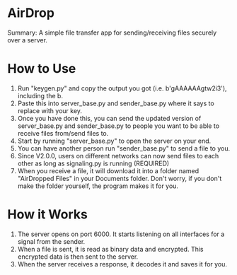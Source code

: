 # AirDrop

Summary: A simple file transfer app for sending/receiving files securely over a server.

# How to Use
1. Run "keygen.py" and copy the output you got (i.e. b'gAAAAAAgtw2i3'), including the b.
2. Paste this into server_base.py and sender_base.py where it says to replace with your key.
3. Once you have done this, you can send the updated version of server_base.py and sender_base.py to people you want to be able to receive files from/send files to.
4. Start by running "server_base.py" to open the server on your end.
5. You can have another person run "sender_base.py" to send a file to you.
6. Since V2.0.0, users on different networks can now send files to each other as long as signaling.py is running (REQUIRED)
7. When you receive a file, it will download it into a folder named "AirDropped Files" in your Documents folder. Don't worry, if you don't make the folder yourself, the program makes it for you.
# How it Works
1. The server opens on port 6000. It starts listening on all interfaces for a signal from the sender.
2. When a file is sent, it is read as binary data and encrypted. This encrypted data is then sent to the server.
3. When the server receives a response, it decodes it and saves it for you.
